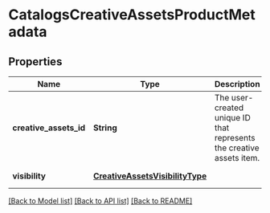 # CatalogsCreativeAssetsProductMetadata
## Properties

| Name | Type | Description | Notes |
|------------ | ------------- | ------------- | -------------|
| **creative\_assets\_id** | **String** | The user-created unique ID that represents the creative assets item. | [default to null] |
| **visibility** | [**CreativeAssetsVisibilityType**](CreativeAssetsVisibilityType.md) |  | [default to null] |

[[Back to Model list]](../README.md#documentation-for-models) [[Back to API list]](../README.md#documentation-for-api-endpoints) [[Back to README]](../README.md)

